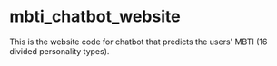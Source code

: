 # mbti_chatbot_website
This is the website code for chatbot that predicts the users' MBTI (16 divided personality types).
